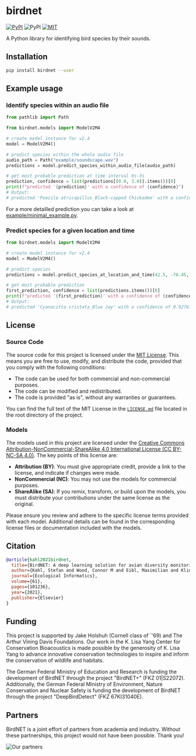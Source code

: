 # birdnet

[![PyPI](https://img.shields.io/pypi/v/birdnet.svg)](https://pypi.python.org/pypi/birdnet)
![PyPI](https://img.shields.io/pypi/pyversions/birdnet.svg)
[![MIT](https://img.shields.io/github/license/birdnet-team/birdnet.svg)](https://github.com/birdnet-team/birdnet/blob/main/LICENSE.md)

A Python library for identifying bird species by their sounds.

## Installation

```sh
pip install birdnet --user
```

## Example usage

### Identify species within an audio file

```py
from pathlib import Path

from birdnet.models import ModelV2M4

# create model instance for v2.4
model = ModelV2M4()

# predict species within the whole audio file
audio_path = Path("example/soundscape.wav")
predictions = model.predict_species_within_audio_file(audio_path)

# get most probable prediction at time interval 0s-3s
prediction, confidence = list(predictions[(0.0, 3.0)].items())[0]
print(f"predicted '{prediction}' with a confidence of {confidence}")
# Output:
# predicted 'Poecile atricapillus_Black-capped Chickadee' with a confidence of 0.8140556812286377
```

For a more detailled prediction you can take a look at [example/minimal_example.py](./example/minimal_example.py).

### Predict species for a given location and time

```py
from birdnet.models import ModelV2M4

# create model instance for v2.4
model = ModelV2M4()

# predict species
predictions = model.predict_species_at_location_and_time(42.5, -76.45, week=4)

# get most probable prediction
first_prediction, confidence = list(predictions.items())[0]
print(f"predicted '{first_prediction}' with a confidence of {confidence}")
# Output:
# predicted 'Cyanocitta cristata_Blue Jay' with a confidence of 0.9276198744773865
```

## License

### Source Code

The source code for this project is licensed under the [MIT License](https://opensource.org/licenses/MIT). This means you are free to use, modify, and distribute the code, provided that you comply with the following conditions:

- The code can be used for both commercial and non-commercial purposes.
- The code can be modified and redistributed.
- The code is provided "as is", without any warranties or guarantees.

You can find the full text of the MIT License in the [`LICENSE.md`](./LICENSE.md) file located in the root directory of the project.

### Models

The models used in this project are licensed under the [Creative Commons Attribution-NonCommercial-ShareAlike 4.0 International License (CC BY-NC-SA 4.0)](https://creativecommons.org/licenses/by-nc-sa/4.0/). The key points of this license are:

- **Attribution (BY)**: You must give appropriate credit, provide a link to the license, and indicate if changes were made.
- **NonCommercial (NC)**: You may not use the models for commercial purposes.
- **ShareAlike (SA)**: If you remix, transform, or build upon the models, you must distribute your contributions under the same license as the original.

Please ensure you review and adhere to the specific license terms provided with each model. Additional details can be found in the corresponding license files or documentation included with the models. 

## Citation

```bibtex
@article{kahl2021birdnet,
  title={BirdNET: A deep learning solution for avian diversity monitoring},
  author={Kahl, Stefan and Wood, Connor M and Eibl, Maximilian and Klinck, Holger},
  journal={Ecological Informatics},
  volume={61},
  pages={101236},
  year={2021},
  publisher={Elsevier}
}
```

## Funding

This project is supported by Jake Holshuh (Cornell class of `'69) and The Arthur Vining Davis Foundations. Our work in the K. Lisa Yang Center for Conservation Bioacoustics is made possible by the generosity of K. Lisa Yang to advance innovative conservation technologies to inspire and inform the conservation of wildlife and habitats.

The German Federal Ministry of Education and Research is funding the development of BirdNET through the project "BirdNET+" (FKZ 01|S22072).
Additionally, the German Federal Ministry of Environment, Nature Conservation and Nuclear Safety is funding the development of BirdNET through the project "DeepBirdDetect" (FKZ 67KI31040E).

## Partners

BirdNET is a joint effort of partners from academia and industry.
Without these partnerships, this project would not have been possible.
Thank you!

![Our partners](https://tuc.cloud/index.php/s/KSdWfX5CnSRpRgQ/download/box_logos.png)
